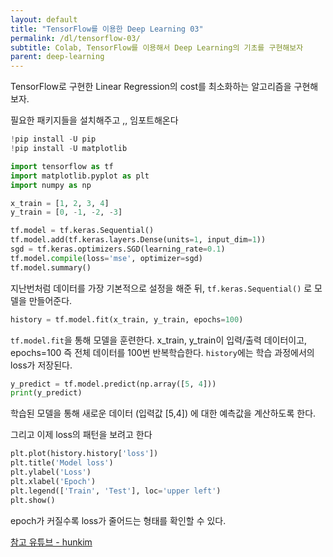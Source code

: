 ```yaml
---
layout: default
title: "TensorFlow를 이용한 Deep Learning 03"
permalink: /dl/tensorflow-03/
subtitle: Colab, TensorFlow를 이용해서 Deep Learning의 기초를 구현해보자 
parent: deep-learning
---
```



TensorFlow로 구현한 Linear Regression의 cost를 최소화하는 알고리즘을 구현해보자. 

필요한 패키지들을 설치해주고 ,, 임포트해온다 

```python
!pip install -U pip
!pip install -U matplotlib

import tensorflow as tf
import matplotlib.pyplot as plt
import numpy as np
```

```python
x_train = [1, 2, 3, 4]
y_train = [0, -1, -2, -3]

tf.model = tf.keras.Sequential()
tf.model.add(tf.keras.layers.Dense(units=1, input_dim=1))
sgd = tf.keras.optimizers.SGD(learning_rate=0.1)
tf.model.compile(loss='mse', optimizer=sgd)
tf.model.summary()
```

지난번처럼 데이터를 가장 기본적으로 설정을 해준 뒤, `tf.keras.Sequential()` 로 모델을 만들어준다. 

```python
history = tf.model.fit(x_train, y_train, epochs=100)
```

`tf.model.fit`을 통해 모델을 훈련한다. x_train, y_train이 입력/출력 데이터이고, epochs=100 즉 전체 데이터를 100번 반복학습한다. `history`에는 학습 과정에서의 loss가 저장된다. 

```python
y_predict = tf.model.predict(np.array([5, 4]))
print(y_predict)
```

학습된 모델을 통해 새로운 데이터 (입력값 [5,4]) 에 대한 예측값을 계산하도록 한다. 

그리고 이제 loss의 패턴을 보려고 한다 

```python
plt.plot(history.history['loss'])
plt.title('Model loss')
plt.ylabel('Loss')
plt.xlabel('Epoch')
plt.legend(['Train', 'Test'], loc='upper left')
plt.show()
```

epoch가 커질수록 loss가 줄어드는 형태를 확인할 수 있다.


[참고 유튜브 - hunkim](https://www.youtube.com/watch?v=Y0EF9VqRuEA&list=PLlMkM4tgfjnLSOjrEJN31gZATbcj_MpUm&index=8)